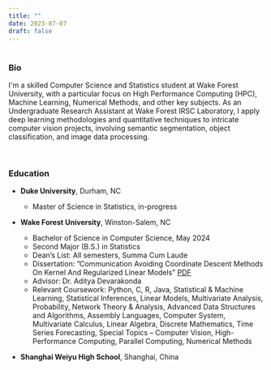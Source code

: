 ```yaml
---
title: ""
date: 2023-07-07
draft: false
---
```



<!--
<figure>
    <img src="../version1_pressed.jpg" alt="Image Description" style="display: block; margin: auto;">
    <figcaption>What's up!</figcaption> 
</figure>
-->



#


### Bio

I'm a skilled Computer Science and Statistics student at Wake Forest University, with a particular focus on High Performance Computing (HPC), Machine Learning, Numerical Methods, and other key subjects. As an Undergraduate Research Assistant at Wake Forest IRSC Laboratory, I apply deep learning methodologies and quantitative techniques to intricate computer vision projects, involving semantic segmentation, object classification, and image data processing.

 
<br>


### Education

- **Duke University**, Durham, NC
  - Master of Science in Statistics, in-progress


- **Wake Forest University**, Winston-Salem, NC
  - Bachelor of Science in Computer Science, May 2024
  - Second Major (B.S.) in Statistics
  - Dean’s List: All semesters, Summa Cum Laude
  - Dissertation: ”Communication Avoiding Coordinate Descent Methods On Kernel And Regularized Linear Models” [PDF](../WFU_CS_Thesis.pdf)
  - Advisor: Dr. Aditya Devarakonda
  - Relevant Coursework: Python, C, R, Java, Statistical & Machine Learning, Statistical Inferences, Linear Models, Multivariate Analysis, Probability, Network Theory & Analysis, Advanced Data Structures and Algorithms,  Assembly Languages, Computer System, Multivariate Calculus, Linear Algebra, Discrete Mathematics, Time Series Forecasting, Special Topics – Computer Vision, High-Performance Computing, Parallel Computing, Numerical Methods

- **Shanghai Weiyu High School**, Shanghai, China


<!-- Rest of the content follows -->


